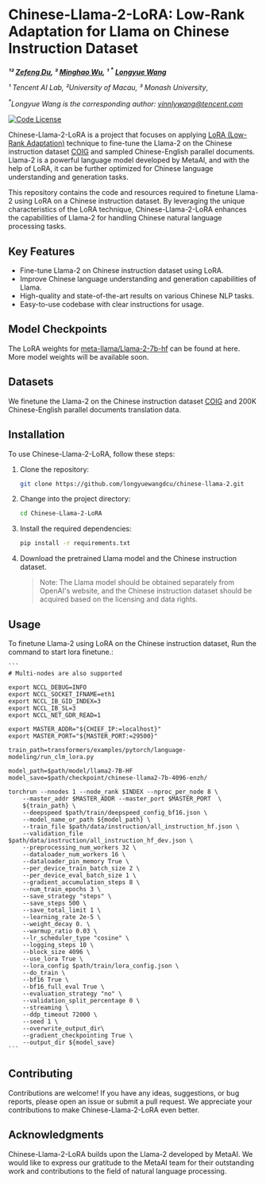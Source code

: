 # Chinese-Llama-2-LoRA: Low-Rank Adaptation for Llama on Chinese Instruction Dataset

<!-- **Authors:** -->

**_¹² [Zefeng Du](https://seeledu.github.io/index-en.html), ³ [Minghao Wu](https://minghao-wu.github.io/), ¹ <sup>*</sup> [Longyue Wang](http://www.longyuewang.com/)_**


<!-- **Affiliations:** -->

_¹ Tencent AI Lab,  ²University of Macau, ³ Monash University_,

_<sup>*</sup>Longyue Wang is the corresponding author: [vinnlywang@tencent.com](mailto:{vinnlywang@tencent.com)_
</div>

[![Code License](https://img.shields.io/badge/Code%20License-Apache_2.0-green.svg)]()

Chinese-Llama-2-LoRA is a project that focuses on applying [LoRA (Low-Rank Adaptation)](https://arxiv.org/abs/2106.09685) technique to fine-tune the Llama-2 on the Chinese instruction dataset [COIG](https://huggingface.co/datasets/BAAI/COIG) and sampled Chinese-English parallel documents. Llama-2 is a powerful language model developed by MetaAI, and with the help of LoRA, it can be further optimized for Chinese language understanding and generation tasks.

This repository contains the code and resources required to finetune Llama-2 using LoRA on a Chinese instruction dataset. By leveraging the unique characteristics of the LoRA technique, Chinese-Llama-2-LoRA enhances the capabilities of Llama-2 for handling Chinese natural language processing tasks.

## Key Features

- Fine-tune Llama-2 on Chinese instruction dataset using LoRA.
- Improve Chinese language understanding and generation capabilities of Llama.
- High-quality and state-of-the-art results on various Chinese NLP tasks.
- Easy-to-use codebase with clear instructions for usage.

## Model Checkpoints

The LoRA weights for [meta-llama/Llama-2-7b-hf](https://huggingface.co/meta-llama/Llama-2-7b-hf) can be found at here. More model weights will be available soon.


## Datasets
We finetune the Llama-2 on the Chinese instruction dataset [COIG](https://huggingface.co/datasets/BAAI/COIG) and 200K Chinese-English parallel documents translation data. 


## Installation

To use Chinese-Llama-2-LoRA, follow these steps:

1. Clone the repository:

   ```bash
   git clone https://github.com/longyuewangdcu/chinese-llama-2.git
   ```

2. Change into the project directory:

   ```bash
   cd Chinese-Llama-2-LoRA
   ```

3. Install the required dependencies:

   ```bash
   pip install -r requirements.txt
   ```

3. Download the pretrained Llama model and the Chinese instruction dataset.

   > Note: The Llama model should be obtained separately from OpenAI's website, and the Chinese instruction dataset should be acquired based on the licensing and data rights.


## Usage

To finetune Llama-2 using LoRA on the Chinese instruction dataset, Run the command to start lora finetune.:

    ```
    # Multi-nodes are also supported

    export NCCL_DEBUG=INFO
    export NCCL_SOCKET_IFNAME=eth1
    export NCCL_IB_GID_INDEX=3
    export NCCL_IB_SL=3
    export NCCL_NET_GDR_READ=1

    export MASTER_ADDR="${CHIEF_IP:=localhost}"
    export MASTER_PORT="${MASTER_PORT:=29500}"

    train_path=transformers/examples/pytorch/language-modeling/run_clm_lora.py

    model_path=$path/model/llama2-7B-HF
    model_save=$path/checkpoint/chinese-llama2-7b-4096-enzh/

    torchrun --nnodes 1 --node_rank $INDEX --nproc_per_node 8 \
        --master_addr $MASTER_ADDR --master_port $MASTER_PORT  \
        ${train_path} \
        --deepspeed $path/train/deepspeed_config_bf16.json \
        --model_name_or_path ${model_path} \
        --train_file $path/data/instruction/all_instruction_hf.json \
        --validation_file $path/data/instruction/all_instruction_hf_dev.json \
        --preprocessing_num_workers 32 \
        --dataloader_num_workers 16 \
        --dataloader_pin_memory True \
        --per_device_train_batch_size 2 \
        --per_device_eval_batch_size 1 \
        --gradient_accumulation_steps 8 \
        --num_train_epochs 3 \
        --save_strategy "steps" \
        --save_steps 500 \
        --save_total_limit 1 \
        --learning_rate 2e-5 \
        --weight_decay 0. \
        --warmup_ratio 0.03 \
        --lr_scheduler_type "cosine" \
        --logging_steps 10 \
        --block_size 4096 \
        --use_lora True \
        --lora_config $path/train/lora_config.json \
        --do_train \
        --bf16 True \
        --bf16_full_eval True \
        --evaluation_strategy "no" \
        --validation_split_percentage 0 \
        --streaming \
        --ddp_timeout 72000 \
        --seed 1 \
        --overwrite_output_dir\
        --gradient_checkpointing True \
        --output_dir ${model_save}
    ```

## Contributing

Contributions are welcome! If you have any ideas, suggestions, or bug reports, please open an issue or submit a pull request. We appreciate your contributions to make Chinese-Llama-2-LoRA even better.


## Acknowledgments

Chinese-Llama-2-LoRA builds upon the Llama-2 developed by MetaAI. We would like to express our gratitude to the MetaAI team for their outstanding work and contributions to the field of natural language processing.

